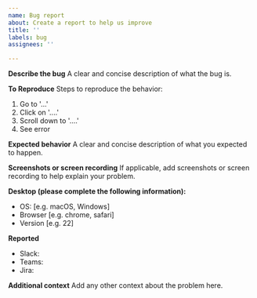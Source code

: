 ```yaml
---
name: Bug report
about: Create a report to help us improve
title: ''
labels: bug
assignees: ''

---
```


**Describe the bug**
A clear and concise description of what the bug is.

**To Reproduce**
Steps to reproduce the behavior:
1. Go to '...'
2. Click on '....'
3. Scroll down to '....'
4. See error

**Expected behavior**
A clear and concise description of what you expected to happen.

**Screenshots or screen recording**
If applicable, add screenshots or screen recording to help explain your problem.

**Desktop (please complete the following information):**
 - OS: [e.g. macOS, Windows]
 - Browser [e.g. chrome, safari]
 - Version [e.g. 22]

**Reported**
- Slack: 
- Teams:
- Jira: 

**Additional context**
Add any other context about the problem here.

